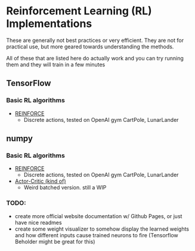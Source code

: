 # Reinforcement Learning (RL) Implementations

These are generally not best practices or very efficient. They are not for 
practical use, but more geared towards understanding the methods.

All of these that are listed here do actually work and you can try running them and they 
will train in a few minutes

## TensorFlow

### Basic RL algorithms
- [REINFORCE](/tensorflow/reinforce.py)
	- Discrete actions, tested on OpenAI gym CartPole, LunarLander

## numpy

### Basic RL algorithms
- [REINFORCE](/numpy/rl/reinforce.py/)
	- Discrete actions, tested on OpenAI gym CartPole, LunarLander
- [Actor-Critic (kind of)](/numpy/rl/actor_critic.py/)
	- Weird batched version. still a WIP



### TODO:
- create more official website documentation w/ Github Pages, or just have nice readmes
- create some weight visualizer to somehow display the learned weights and how 
different inputs cause trained neurons to fire (Tensorflow Beholder might be great for this)
